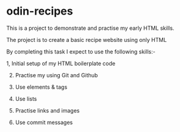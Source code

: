# odin-recipes

This is a project to demonstrate and practise my early HTML skills.

The project is to create a basic recipe website using only HTML

By completing this task I expect to use the following skills:-

1, Initial setup of my HTML boilerplate code

2. Practise my using Git and Github

3. Use elements & tags

4. Use lists

5. Practise links and images

6. Use commit messages
